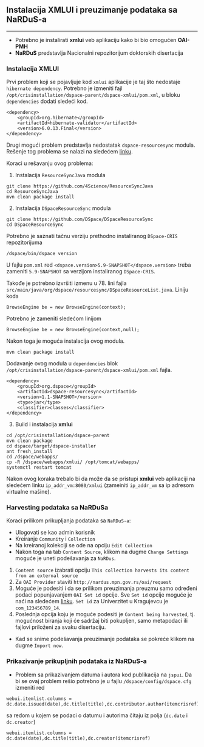 ## Instalacija XMLUI i preuzimanje podataka sa NaRDuS-a
---

* Potrebno je instalirati **xmlui** veb aplikaciju kako bi bio omogućen **OAI-PMH**
* **NaRDuS** predstavlja Nacionalni repozitorijum doktorskih disertacija

### Instalacija XMLUI

Prvi problem koji se pojavljuje kod `xmlui` aplikacije je taj što nedostaje `hibernate dependency`. Potrebno je izmeniti fajl `/opt/crisinstallation/dspace-parent/dspace-xmlui/pom.xml`, u bloku `dependencies` dodati sledeći kod.
```
<dependency>
    <groupId>org.hibernate</groupId>
    <artifactId>hibernate-validator</artifactId>
    <version>6.0.13.Final</version>
</dependency>
```
Drugi mogući problem predstavlja nedostatak `dspace-resourcesync` modula. Rešenje tog problema se nalazi na sledećem [linku](https://github.com/DSpace/DSpaceResourceSync).

Koraci u rešavanju ovog problema:
1) Instalacija `ResourceSyncJava` modula
```
git clone https://github.com/4Science/ResourceSyncJava
cd ResourceSyncJava
mvn clean package install
```
2) Instalacija `DSpaceResourceSync` modula
```
git clone https://github.com/DSpace/DSpaceResourceSync
cd DSpaceResourceSync
```
Potrebno je saznati tačnu verziju prethodno instaliranog `DSpace-CRIS` repozitorijuma
```
/dspace/bin/dspace version
```
U fajlu `pom.xml` red `<dspace.version>5.9-SNAPSHOT</dspace.version>` treba zameniti `5.9-SNAPSHOT` sa verzijom instaliranog `DSpace-CRIS`.

Takođe je potrebno izvršiti izmenu u 78. lini fajla `src/main/java/org/dspace/resourcesync/DSpaceResourceList.java`. Liniju koda
```
BrowseEngine be = new BrowseEngine(context);
```
Potrebno je zameniti sledećom linijom
```
BrowseEngine be = new BrowseEngine(context,null);
```
Nakon toga je moguća instalacija ovog modula.
```
mvn clean package install
```
Dodavanje ovog modula u `dependencies` blok  `/opt/crisinstallation/dspace-parent/dspace-xmlui/pom.xml` fajla.
```
<dependency>
    <groupId>org.dspace</groupId>
    <artifactId>dspace-resourcesync</artifactId>
    <version>1.1-SNAPSHOT</version>
    <type>jar</type>
    <classifier>classes</classifier>
</dependency>
```
3) Build i instalacija **xmlui**
```
cd /opt/crisinstallation/dspace-parent
mvn clean package
cd dspace/target/dspace-installer
ant fresh_install
cd /dspace/webapps/
cp -R /dspace/webapps/xmlui/ /opt/tomcat/webapps/
systemctl restart tomcat
```
Nakon ovog koraka trebalo bi da može da se pristupi **xmlui** veb aplikaciji na sledećem linku `ip_addr_vm:8080/xmlui` (zameiniti `ip_addr_vm` sa ip adresom virtualne mašine).

### Harvesting podataka sa NaRDuSa 

Koraci prilikom prikupljanja podataka sa `NaRDuS-a`:
* Ulogovati se kao admin korisnik
* Kreiranje `Community` i `Collection`
* Na kreiranoj kolekciji se ode na opciju `Edit Collection`
* Nakon toga na tab `Content Source`, klikom na dugme `Change Settings` moguće je uneti podešavanja za `NaRDus`.
1) `Content source` izabrati opciju `This collection harvests its content from an external source` 
2) Za `OAI Provider` staviti `http://nardus.mpn.gov.rs/oai/request`
3) Moguće je podesiti i da se prilikom preuzimanja preuzmu samo određeni podaci popunjavanjem `OAI Set id` opcije. Sve `Set id` opcije moguće je naći na sledećem [linku](http://nardus.mpn.gov.rs/oai/request?verb=ListSets). `Set id` za Univerzitet u Kragujevcu je `com_123456789_14`.
4) Poslednja opcija koju je moguće podesiti je `Content being harvested`, tj. mogućnost biranja koji će sadržaj biti pokupljen, samo metapodaci ili fajlovi priloženi za svaku disertaciju.
* Kad se snime podešavanja preuzimanje podataka se pokreće klikom na dugme `Import now`.

### Prikazivanje prikupljnih podataka iz NaRDuS-a 

* Problem sa prikazivanjem datuma i autora kod publikacija na `jspui`. Da bi se ovaj problem rešio potrebno je u fajlu `/dspace/config/dspace.cfg` izmeniti red
```
webui.itemlist.columns = dc.date.issued(date),dc.title(title),dc.contributor.author(itemcrisref)
```
sa redom u kojem se podaci o datumu i autorima čitaju iz polja (`dc.date` i `dc.creator`)
```
webui.itemlist.columns = dc.date(date),dc.title(title),dc.creator(itemcrisref)
```

